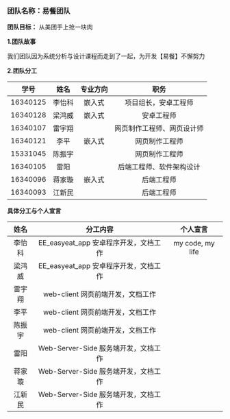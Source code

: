 ﻿### 团队名称：易餐团队

**团队目标：** 从美团手上抢一块肉

**1.团队故事**

我们团队因为系统分析与设计课程而走到了一起，为开发【易餐】不懈努力

 

**2.团队分工**

|    学号    |  姓名  | 专业方向  |     职务     |
| :------: | :--: | :---: | :--------: |
| 16340125 | 李怡科  | 嵌入式 | 项目组长，安卓工程师  |
| 16340128 | 梁鸿威  | 嵌入式 |  安卓工程师 |
| 16340107 | 雷宇翔  |  | 网页制作工程师、网页设计师 |
| 16340121 | 李平  | 嵌入式 | 网页制作工程师  |
| 15331045	 | 陈振宇  |  | 网页制作工程师  |
| 16340105	 | 雷阳  |  | 后端工程师、软件架构设计  |
| 16340096 | 蒋家璇  | 嵌入式 | 后端工程师  |
| 16340093	 | 江新民	  |  | 后端工程师  |



**具体分工与个人宣言**

|  姓名  |                   分工内容                   |                个人宣言                 |
| :--: | :--------------------------------------: | :---------------------------------: |
| 李怡科  | EE_easyeat_app 安卓程序开发，文档工作  | my code, my life | 
| 梁鸿威  | EE_easyeat_app 安卓程序开发，文档工作  | |
| 雷宇翔  | web-client 网页前端开发，文档工作      | |
| 李平    | web-client 网页前端开发，文档工作      | |
| 陈振宇  | web-client 网页前端开发，文档工作      | |
| 雷阳    | Web-Server-Side 服务端开发，文档工作 	 | |
| 蒋家璇  | Web-Server-Side 服务端开发，文档工作 	 | |
| 江新民	 | Web-Server-Side 服务端开发，文档工作 	 | |

